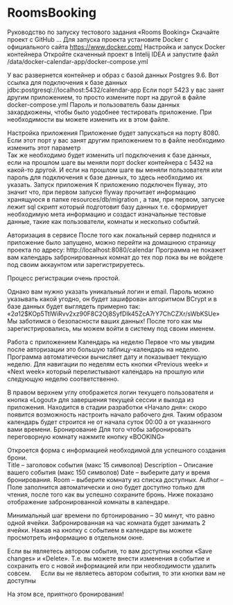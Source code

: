 # RoomsBooking
Руководство по запуску тестового задания «Rooms Booking»
Скачайте проект с GitHub …
Для запуска проекта установите Docker с официального сайта https://www.docker.com/ 
Настройка и запуск Docker контейнера
Откройте скаченный проект в Intelij IDEA и запустите файл /data/docker-calendar-app/docker-compose.yml 
 

У вас развернется контейнер и образ с базой данных Postgres 9.6. 
Вот ссылка для подключения к базе данных jdbc:postgresql://localhost:5432/calendar-app
Если порт 5423 у вас занят другим приложением, то просто измените порт на другой в файле docker-compose.yml 
Пароль и пользователь базы данных захардкожены, чтобы было уодобнее тестировать приложение. При необходимости вы можете изменить их в этом файле.

Настройка приложения
Приложение будет запускаться на порту 8080. Если этот порт у вас занят другим приложением то в файле необходимо изменить этот параметр  
Так же необходимо будет изменить url подключения к базе данных, если на прошлом шаге вы меняли порт docker контейнера с 5432 на какой-то другой. 
И если на прошлом шаге вы меняли пользователя или пароль для подключения к базе данных, то здесь необходимо их указать. 
Запуск приложения
К приложению подключен flyway, это значит что, при первом запуске flyway прочитает информацию хранящуюся в папке resources/db/migration , а там, при первом, запуске лежит sql скрипт который подготовит базу данных т.е. сформирует необходимую мета информацию и создаст изначальные тестовые данные, такие как пользователи, комнаты и несколько событий.  

Авторизация в сервисе
После того как локальный сервер поднялся и приложение было запущено, можно перейти на домашнюю страницу проекта по адресу:  http://localhost:8080/calendar 
Программа не покажет вам календарь забронированных комнат до тех пор пока вы не войдете под своим аккаунтом или зарегистрируетесь.
 
Процесс регистрации очень простой. 
 
Однако вам нужно указать уникальный логин и email. Пароль можно указывать какой угодно, он будет зашифрован алгоритмом BCrypt и в базе данных будет выглядеть примерно так: «$2a$12$KOp5TtlWiRvv2xz90F8C2Oj8SyfDIk45ZcA7rY7ChCZXr/sWbKSUe» 
Мы заботимся о безопасности ваших данных!
После того как мы зарегистрировались, мы можем войти в систему под своим именем.
 
Работа с приложением
Календарь на неделю
Первое что мы увидим после авторизации это большую таблицу-календарь на неделю.
Программа автоматически вычисляет дату и показывает текущую неделю.
Для навигации по неделям есть кнопки «Previous week» и «Next week» который перелистывают календарь на прошлую или следующую неделю соответственно.
 
В правом верхнем углу отображется логин текущего пользователя и кнопка «Logout» для завершения текущей сессии и выхода из приложения. 
Находится в стадии разработки «Начало дня»: скоро появится возможность настроить начало рабочего дня. Таким образом календарь будет строится не от начала суток 00:00 а от указанного вами времени. 
Бронирование
Для того чтобы забронировать переговорную комнату нажмите кнопку «BOOKING»
 
Откроется форма с информацией необходимой для успешного создания брони.  
Title – заголовок события (макс 15 символов)
Description – Описание вашего события (макс 150 символов)
Date – выберите дату и время бронирования.
Room – выберите комнату из списка доступных.
Author – Поле заполнится автоматически и оно будет доступно только для чтения, после того как вы успешно сохраните бронь. 
Ниже показано отображение забронированной комнаты в календаре.
 
Минимальный шаг времени по бртонированию – 30 минут, что равно одной ячейки. Забронированная на час комната будет занимать 2 ячейки.
Нажав на кнопку с событием в календаре вы можете просмотреть информацию в отдельном окне.
 
Если вы являетесь автором события, то вам доступны кнопки «Save changes» и «Delete». Т.е. вы можете внести изменения в событие и сохранить его с новой информацией или при необходимости удалить совсем.
 
Если вы не являетесь автором события, то эти кнопки вам не доступны 
   

На этом все, приятного бронирования!
